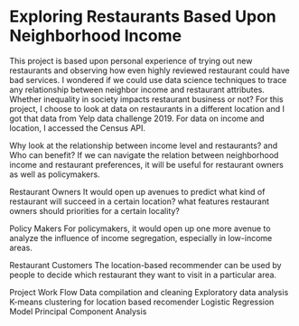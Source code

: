 # Exploring Restaurants Based Upon Neighborhood Income

This project is based upon personal experience of trying out new restaurants and observing how even highly reviewed restaurant could have bad services. I wondered if we could use data science techniques to trace any relationship between neighbor income and restaurant attributes.  Whether inequality in society impacts restaurant business or not?
For this project, I choose to look at data on restaurants in a different location and I got that data from Yelp data challenge 2019. For data on income and location, I accessed the Census API.

Why look at the relationship between income level and restaurants? and Who can benefit?
If we can navigate the relation between neighborhood income and restaurant preferences, it will be useful for restaurant owners as well as policymakers.

Restaurant Owners 
It would open up avenues to predict what kind of restaurant will succeed in a certain location? what features restaurant owners should priorities for a certain locality? 

Policy Makers
 For policymakers, it would open up one more avenue to analyze the influence of income segregation, especially in low-income areas.

Restaurant Customers
The location-based recommender can be used by people to decide which restaurant they want to visit in a particular area.

Project Work Flow 
Data compilation and cleaning
Exploratory data analysis
K-means clustering for location based recomender
Logistic Regression Model
Principal Component Analysis

